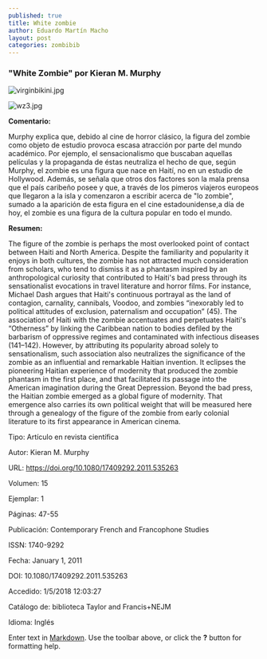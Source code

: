 ```yaml
---
published: true
title: White zombie
author: Eduardo Martín Macho
layout: post
categories: zombibib
---
```

### "White Zombie" por Kieran M. Murphy
![virginbikini.jpg]({{site.baseurl}}/images/zombis/virginbikini.jpg)

![wz3.jpg]({{site.baseurl}}/_posts/zombis/wz3.jpg)


**Comentario:**

Murphy explica que, debido al cine de horror clásico, la figura del zombie como objeto de estudio provoca escasa atracción por parte del mundo académico. Por ejemplo, el sensacionalismo que buscaban aquellas películas y la propaganda de éstas neutraliza el hecho de que, según Murphy, el zombie es una figura que nace en Haití, no en un estudio de Hollywood. Además, se señala que otros dos factores son la mala prensa que el país caribeño posee y que, a través de los pimeros viajeros europeos que llegaron a la isla y comenzaron a escribir acerca de "lo zombie", sumado a la aparición de esta figura en el cine estadounidense,a día de hoy, el zombie es una figura de la cultura popular en todo el mundo.



**Resumen:**	

The figure of the zombie is perhaps the most overlooked point of contact between Haiti and North America. Despite the familiarity and popularity it enjoys in both cultures, the zombie has not attracted much consideration from scholars, who tend to dismiss it as a phantasm inspired by an anthropological curiosity that contributed to Haiti's bad press through its sensationalist evocations in travel literature and horror films. For instance, Michael Dash argues that Haiti's continuous portrayal as the land of contagion, carnality, cannibals, Voodoo, and zombies “inexorably led to political attitudes of exclusion, paternalism and occupation” (45). The association of Haiti with the zombie accentuates and perpetuates Haiti's “Otherness” by linking the Caribbean nation to bodies defiled by the barbarism of oppressive regimes and contaminated with infectious diseases (141–142). However, by attributing its popularity abroad solely to sensationalism, such association also neutralizes the significance of the zombie as an influential and remarkable Haitian invention. It eclipses the pioneering Haitian experience of modernity that produced the zombie phantasm in the first place, and that facilitated its passage into the American imagination during the Great Depression. Beyond the bad press, the Haitian zombie emerged as a global figure of modernity. That emergence also carries its own political weight that will be measured here through a genealogy of the figure of the zombie from early colonial literature to its first appearance in American cinema.


Tipo: 	Artículo en revista científica

Autor: 	Kieran M. Murphy

URL: 	https://doi.org/10.1080/17409292.2011.535263

Volumen: 	15

Ejemplar: 	1

Páginas: 	47-55

Publicación: 	Contemporary French and Francophone Studies

ISSN: 	1740-9292

Fecha: 	January 1, 2011

DOI: 	10.1080/17409292.2011.535263

Accedido: 	1/5/2018 12:03:27

Catálogo de: biblioteca 	Taylor and Francis+NEJM

Idioma: 	Inglés




Enter text in [Markdown](http://daringfireball.net/projects/markdown/). Use the toolbar above, or click the **?** button for formatting help.
